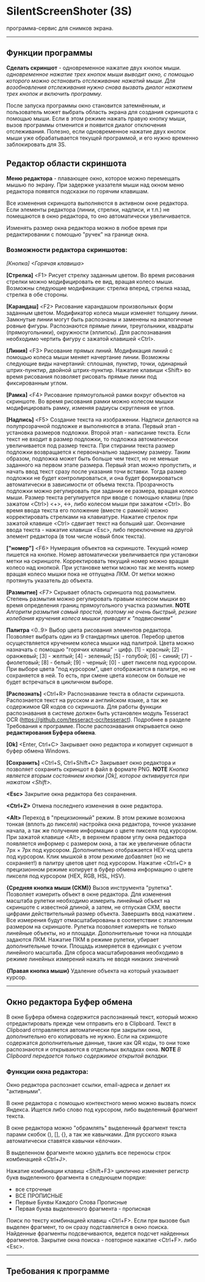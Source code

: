 # SilentScreenShoter (3S)
программа-сервис для снимков экрана.

***

## Функции программы
**Сделать скриншот** - одновременное нажатие двух кнопок мыши.
*одновременное нажатие трех кнопок мыши выводит окно, с помощью которого можно остановить отслеживание нажатий мыши. Для возобновления отслеживания нужно снова вызвать диалог нажатием трех кнопок и включить программу.*

После запуска программы окно становится затемнённым, и пользователь может выбрать область экрана для создания скриншота с помощью мыши. Если в этом режиме нажать правую кнопку мыши, вызов программы отменится и появится диалог отключения отслеживания. Полезно, если одновременное нажатие двух кнопок мыши уже обрабатывается текущей программой, и его нужно временно заблокировать для 3S.

## Редактор области скриншота

**Меню редактора** - плавающее окно, которое можно перемещать мышью по экрану. При задержке указателя мыши над окном меню редактора появятся подсказки по горячим клавишам.

Все изменения скриншота выполняются в активном окне редактора. Если элементы редактора (линии, стрелки, надписи, и т.п.) не помещаются в окно редактора, то оно автоматически увеличивается.

Изменять размер окна редактора можно в любое время при редактировании с помощью "ручек" на границе окна.

### Возможности редактора скриншотов:
*[Кнопка] <Горячая клавиша>*

**[Стрелка]** \<F1>
Рисует стрелку заданным цветом. Во время рисования стрелки можно модифицировать ее вид, вращая колесо мыши. Возможны следующие модификации: стрелка вперед, стрелка назад, стрелка в обе стороны.

**[Карандаш]** \<F2>
Рисование карандашом произвольных форм заданным цветом. Модификатор колеса мыши изменяет толщину линии. Замкнутые линии могут быть распознаны и заменены на аналогичные ровные фигуры. Распознаются прямые линии, треугольники, квадраты (прямоугольники), окружности (эллипсы). Для распознавания необходимо чертить фигуру с зажатой клавишей \<Ctrl>.

**[Линия]** \<F3>
Рисование прямых линий. Модификация линий с помощью колеса мыши меняет начертание линии. Возможны следующие виды начертаний: сплошная, пунктир, точки, одинарный штрих-пунктир, двойной штрих-пунктир. Нажатие клавиши \<Shift> во время рисования позволяет рисовать прямые линии под фиксированным углом.

**[Рамка]** \<F4>
Рисование прямоугольной рамки вокруг объектов на скриншоте. Во время рисования рамки можно колесом мышки модифицировать рамку, изменяя радиусы скругления ее углов.

**[Надпись]** \<F5>
Создание текста на изображении. Надписи делаются на полупрозрачной подложке и выполняются в этапа. Первый этап - установка размеров подложки. Второй этап - написание текста. Если текст не входит в размер подложки, то подложка автоматически увеличивается под размер текста. При стирании текста размер подложки возвращается к первоначально заданному размеру. Таким образом, подложка может быть больше чем текст, но не меньше заданного на первом этапе размера. Первый этап можно пропустить, и начать ввод текст сразу после указания точи вставки. Тогда размер подложки не будет контролироваться, и она будет формироваться автоматически в зависимости от объема текста.
Прозрачность подложки можно регулировать при задании ее размера, вращая колесо мыши.
Размер текста регулируется при вводе с помощью клавиш (при зажатом \<Ctrl>) \<+>, \<->, либо колесом мыши при зажатом \<Ctrl>.
Во время ввода текста его положение (вместе с рамкой) можно корректировать стрелками на клавиатуре. Нажатие стрелок при зажатой клавише \<Ctrl> сдвигает текст на больший шаг.
Окончание ввода текста - нажатие клавиши \<Esc>, либо переключение на другой элемент редактора (в том числе новый блок текста).

**["номер"]** \<F6>
Нумерация объектов на скриншоте. Текущий номер пишется на кнопке. Номер автоматически увеличивается при установки метки на скриншоте. Корректировать текущий номер можно вращая колесо над кнопкой. При установке метки можно так же менять номер вращая колесо мышки пока не отпущена ЛКМ. От метки можно протянуть указатель до объекта.

**[Размытие]** \<F7>
Скрывает область скриншота под размытием. Степень размытия можно регулировать правым колесом мышки во время определения границ прямоугольного участка размытия.
**NOTE** *Алгоритм размытия самый простой, поэтому не очень быстрый, резкие колебания кручения колеса мышки приводят к "подвисаниям"*

**Палитра** \<0..9>
Выбор цвета рисования элементов редактора. Позволяет выбрать один из 9 стандартных цветов. Перебор цветов осуществляется кручением колеса мышки над палитрой.
Цвета можно назначать с помощью "горячих клавиш" - цифр.
[1] - красный;
[2] - оранжевый;
[3] - желтый;
[4] - зеленый;
[5] - голубой;
[6] - синий;
[7] - фиолетовый;
[8] - белый;
[9] - черный;
[0] - цвет пикселя под курсором.
При выборе цвета "под курсором", цвет отображается в палитре, но не сохраняется в ней. То есть, при смене цвета колесом он больше не будет встречаться в цикличном выборе.

**[Распознать]** \<Ctrl+R>
Распознавание текста в области скриншота. Распознается текст на русском и английском языке, а так же содержимое QR кодов со скриншота.
Для работы функции распознавания в системе должен быть установлен модуль Tesseract OCR (<https://github.com/tesseract-ocr/tesseract>). Подробнее в разделе Требования к программе.
После распознавания открывается окно **редактирования Буфера обмена**.

**[Ok]** \<Enter, Ctrl+C>
Закрывает окно редактора и копирует скриншот в буфер обмена Windows.

**[Сохранить]** \<Ctrl+S, Ctrl+Shift+C>
Закрывает окно редактора и позволяет сохранить скриншот в файл в формате PNG.
**NOTE** *Кнопка является вторым состоянием кнопки [Ok], которое активируется при нажатом \<Shift>.*

**\<Esc>**
Закрытие окна редактора без сохранения.

**\<Ctrl+Z>**
Отмена последнего изменения в окне редактора.

**\<Alt>**
Переход в "прецизионный" режим. В этом режиме возможна тонкая (вплоть до пикселя) настройка окна редактора, точное указание начала, а так же получение информации о цвете пикселя под курсором. При зажатой клавише \<Alt>, в верхнем правом углу окна редактора появляется информер с размером окна, а так же увеличение области 7px × 7px под курсором. Дополнительно отображается HEX-код цвета под курсором. Клик мышкой в этом режиме добавляет (но не сохраняет!) в палитру цветов цвет под курсором. Нажатие \<Ctrl+C> в прецизионном режиме копирует в буфер обмена информацию о цвете пикселя под курсором (HEX, RGB, HSL, HSV).

**{Средняя кнопка мыши (СКМ)}**
Вызов инструмента "рулетка". Позволяет измерить объект в окне редактора. Для изменения масштаба рулетки необходимо измерить линейный объект на скриншоте с известной длиной, а затем, не отпуская СКМ, ввести цифрами действительный размер объекта. Завершить ввод нажатием <Enter>. Все измерения будут отмасштабированы в соответствии с эталонным размером на скриншоте.
Рулетка позволяет измерять не только линейные объекты, но и площади. Дополнительные точки на площади задаются ЛКМ. Нажатие ПКМ в режиме рулетки, убирает дополнительные точки. Площадь измеряется в единицах с учетом линейного масштаба.
Для сброса масштабирования необходимо в режиме линейных измерений нажать <Enter> не вводя никаких значений

**{Правая кнопка мыши}**
Удаление объекта на который указывает курсор.
  
***

## Окно редактора Буфер обмена

В окне Буфера обмена содержится распознанный текст, который можно отредактировать прежде чем отправить его в Clipboard. Текст в Clipboard отправляется автоматически при закрытии окна, дополнительно его копировать не нужно. Если на скриншоте содержатся дополнительные данные, такие как QR коды, то они тоже распознаются и открываются в отдельных вкладках окна.
**NOTE** *В Clipboard передается только содержимое открытой вкладки.*

### Функции окна редактора:

Окно редактора распознает ссылки, email-адреса и делает их "активными".

В окне редактора с помощью контекстного меню можно вызвать поиск Яндекса. Ищется либо слово под курсором, либо выделенный фрагмент текста.

В окне редактора можно "обрамлять" выделенный фрагмент текста парами скобок (), [], {}, а так же кавычками. Для русского языка автоматически ставятся кавычки «ёлочки».

В выделенном фрагменте можно удалить все переносы строк комбинацией \<Ctrl+J>.

Нажатие комбинации клавиш \<Shift+F3> циклично изменяет регистр букв выделенного фрагмента в следующем порядке:
- все строчные
- ВСЕ ПРОПИСНЫЕ
- Первые Буквы Каждого Слова Прописные
- Первая буква выделенного фрагмента - прописная

Поиск по тексту комбинацией клавиш \<Ctrl+F>. Если при вызове был выделен фрагмент, то он сразу подставляется в окно поиска. Найденные фрагменты подсвечиваются, ведется подсчет найденных фрагментов. Закрытие окна поиска - повторное нажатие \<Ctrl+F>. либо \<Esc>.
***
## Требования к программе